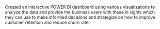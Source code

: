 Created an interactive POWER BI dashboard using various visualizations to analyze the data and provide the business users with these in sights which they can use to make informed decisions and strategize on how to improve customer retention and reduce churn rate.
